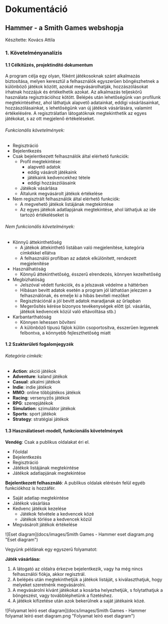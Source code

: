 # Dokumentáció

## Hammer - a Smith Games webshopja

Készítette: Kovács Attila

### 1. Követelményanalízis

#### 1.1 Célkitűzés, projektindító dokumentum

A program célja egy olyan, főként játékosoknak szánt alkalmazás biztosítása, melyen keresztül a felhasználók egyszerűen böngészhetnek a különböző játékok között, azokat megvásárolhatják, hozzászólásokat írhatnak hozzájuk és értékelhetik azokat. Az alkalmazás teljeskörű használata regisztrációhoz kötött. Belépés után lehetőségünk van profilunk megtekintéséhez, ahol láthatjuk alapvető adatainkat, eddigi vásárlásainkat, hozzászólásainkat, s lehetőségünk van új játékok vásárlására, valamint értékelésére. A regisztrálatlan látogatóknak megtekinthetik az egyes játékokat, s az ott megjelenő értékeléseket.

###### Funkcionális követelmények:

- Regisztráció
- Bejelentkezés
- Csak bejelentkezett felhasználók által elérhető funkciók:
  - Profil megtekintése:
    - alapvető adatok
    - eddig vásárolt játékaink
    - játékaink kedvencekhez tétele
    - eddigi hozzászólásaink
  - Játékok vásárlása
  - Általunk megvásárolt játékok értékelése
- Nem regisztrált felhasználók által elérhető funkciók:
  - A megvehető játékok listájának megtekintése
  - Az egyes játékok adatlapjának megtekintése, ahol láthatjuk az ide tartozó értékeléseket is

###### Nem funkcionális követelmények:

- Könnyű áttekinthetőség 
  - A játékok áttekinthető listában való megjelenítése, kategória címkékkel ellátva
  - A felhasználói profilban az adatok elkülönített, rendezett megjelenítése
- Használhatóság 
  - Könnyű áttekinthetőség, ésszerű elrendezés, könnyen kezelhetőség
- Megbízhatóság
  - Jelszóval védett funkciók, és a jelszavak védelme a háttérben
  - Hibásan bevitt adatok esetén a program jól láthatóan jelezzen a felhasználónak, és emelje ki a hibás beviteli mezőket
  - Regisztrációnál a jól bevitt adatok maradjanak az űrlapban
  - Megerősítés kérése bizonyos tevékenységek előtt (pl. vásárlás, játékok kedvencek közül való eltávolítása stb.)
- Karbantarthatóság
  - Könnyen lehessen bővíteni 
  - A különböző típusú fájlok külön csoportosítva, ésszerűen legyenek felbontva, a könnyebb fejleszthetőség miatt

#### 1.2 Szakterületi fogalomjegyzék

###### Kategória címkék:

- **Action**: akció játékok
- **Adventure**: kaland játékok
- **Casual**: alkalmi játékok
- **Indie**: indie játékok
- **MMO**: online többjátékos játékok
- **Racing**: versenyzős játékok
- **RPG**: szerepjátékok
- **Simulation**: szimulátor játékok
- **Sports**: sport játékok
- **Strategy**: stratégiai játékok

#### 1.3 Használatieset-modell, funkcionális követelmények

**Vendég**: Csak a publikus oldalakat éri el.
- Főoldal
- Bejelentkezés
- Regisztráció
- Játékok listájának megtekintése
- Játékok adatlapjának megtekintése

**Bejelentkezett felhasználó**: A publikus oldalak elérésén felül egyéb funkciókhoz is hozzáfér.
- Saját adatlap megtekintése
- Játékok vásárlása
- Kedvenc játékok kezelése
  - Játékok felvétele a kedvencek közé
  - Játékok törlése a kedvencek közül
- Megvásárolt játékok értékelése

![Eset diagram](docs/images/Smith Games - Hammer eset diagram.png "Eset diagram")

Vegyünk példának egy egyszerű folyamatot:

**Játék vásárlása:**
  1. A látogató az oldalra érkezve bejelentkezik, vagy ha még nincs felhasználói fiókja, akkor regisztrál.
  2. A belépés után megtekinthetjük a játékok listáját, s kiválaszthatjuk, hogy melyeket szeretnénk megvásárolni.
  3. A megvásárolni kívánt játékokat a kosárba helyezhetjük, s folytathatjuk a böngészést, vagy továbbléphetünk a fizetéshez.
  4. A játékok kifizetése után azok bekerülnek a saját játékaink közé.
  
![Folyamat leíró eset diagram](docs/images/Smith Games - Hammer folyamat leíró eset diagram.png "Folyamat leíró eset diagram")
